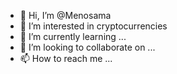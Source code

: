 - 👋 Hi, I’m @Menosama
- 👀 I’m interested in cryptocurrencies
- 🌱 I’m currently learning ...
- 💞️ I’m looking to collaborate on ...
- 📫 How to reach me ...

<!---
Menosama/Menosama is a ✨ special ✨ repository because its `README.md` (this file) appears on your GitHub profile.
You can click the Preview link to take a look at your changes.
--->
